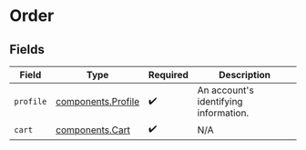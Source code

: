 # Order


## Fields

| Field                                                    | Type                                                     | Required                                                 | Description                                              |
| -------------------------------------------------------- | -------------------------------------------------------- | -------------------------------------------------------- | -------------------------------------------------------- |
| `profile`                                                | [components.Profile](../../models/components/profile.md) | :heavy_check_mark:                                       | An account's identifying information.                    |
| `cart`                                                   | [components.Cart](../../models/components/cart.md)       | :heavy_check_mark:                                       | N/A                                                      |